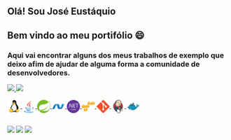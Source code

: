 ## Olá! Sou José Eustáquio
## Bem vindo ao meu portifólio 😄
### Aqui vai encontrar alguns dos meus trabalhos de exemplo que deixo afim de ajudar de alguma forma a comunidade de desenvolvedores.

<div>
  <a href="https://github.com/jose-medeiros">
  <img height="180em" src="https://github-readme-stats.vercel.app/api?username=jose-medeiros&show_icons=true&theme=dark&include_all_commits=true&count_private=true"/>
  <img height="180em" src="https://github-readme-stats.vercel.app/api/top-langs/?username=jose-medeiros&layout=compact&langs_count=7&theme=dark"/>
</div>
<div style="display: inline_block"><br>
    <img align="center" height="30" src="https://raw.githubusercontent.com/devicons/devicon/master/icons/linux/linux-original.svg">
    <img align="center" height="30" src="https://github.com/devicons/devicon/blob/master/icons/java/java-original.svg">
    <img align="center" height="30" src="https://raw.githubusercontent.com/devicons/devicon/master/icons/spring/spring-original.svg">
    <img align="center" height="30" src="https://raw.githubusercontent.com/devicons/devicon/master/icons/dot-net/dot-net-original.svg">
    <img align="center" height="30" src="https://raw.githubusercontent.com/devicons/devicon/master/icons/dotnetcore/dotnetcore-original.svg">
    <img align="center" height="30" src="https://raw.githubusercontent.com/devicons/devicon/master/icons/amazonwebservices/amazonwebservices-original.svg">
    <img align="center" height="30" src="https://raw.githubusercontent.com/devicons/devicon/master/icons/git/git-original.svg">
    <img align="center" height="30" src="https://raw.githubusercontent.com/devicons/devicon/master/icons/jenkins/jenkins-original.svg">
    <img align="center" height="30" src="https://raw.githubusercontent.com/devicons/devicon/master/icons/docker/docker-original.svg">
</div>

## 

<div>
  <a href="https://www.linkedin.com/in/joseustaquio-medeiros/"><img src="https://img.shields.io/badge/-LinkedIn-000000?style=for-the-badge&logo=linkedin&logoColor=0077B5"></a> 
  <a href = "mailto:joseustaquio.medeiros@gmail.com"><img src="https://img.shields.io/badge/Gmail-000000?style=for-the-badge&logo=gmail&logoColor=D14836"></a>
  <a href="http://api.whatsapp.com/send?phone=5534997820808"><img src="https://img.shields.io/badge/WhatsApp-000000?style=for-the-badge&logo=whatsapp&logoColor=25D366"></a>
</div>

